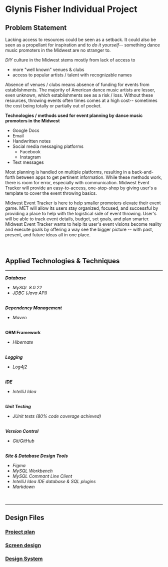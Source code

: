 # Glynis Fisher Individual Project

## **Problem Statement**
Lacking access to resources could be seen as a setback. It could also be seen as a propellant for inspiration and to 
_do it yourself_-- something dance music promoters in the Midwest are no stranger to. 

_DIY_ culture in the Midwest stems mostly from lack of access to
- more "well known" venues & clubs
- access to popular artists / talent with recognizable names

Absence of venues / clubs means absence of funding for events from establishments. The majority of American dance music artists
are lesser, even unknown, which establishments see as a risk / loss. Without these resources, throwing events often 
times comes at a high cost-- sometimes the cost being totally or partially out of pocket.

**Technologies / methods used for event planning by dance music promoters in the Midwest**
- Google Docs
- Email
- Handwritten notes
- Social media messaging platforms
  - Facebook
  - Instagram
- Text messages

Most planning is handled on multiple platforms, resulting in a back-and-forth between apps to get pertinent information.
While these methods work, there is room for error, especially with communication. Midwest Event Tracker will provide 
an easy-to-access, one-stop-shop by giving user's a template to cover the event throwing basics.
  
Midwest Event Tracker is here to help smaller promoters elevate their event game. MET will allow its users stay 
organized, focused, and successful by providing a place to help with the logistical side of event throwing. 
User's will be able to track event details, budget, set goals, and plan smarter. 
Midwest Event Tracker wants to help its user's event visions become reality and execute goals by 
offering a way see the bigger picture -- with past, present, and future ideas all in one place.
<br><br><br>

## **Applied Technologies & Techniques**

---

***Database***
- *MySQL 8.0.22*
- *JDBC (Java API)*

\
***Dependency Management***
- *Maven*

\
**ORM Framework**
- *Hibernate*

\
***Logging***
- *Log4j2*

\
***IDE***
- *IntelliJ Idea*

\
***Unit Testing***
- *JUnit tests (80% code coverage achieved)*

\
***Version Control***
- *Git/GitHub*


\
***Site & Database Design Tools***
- *Figma*
- *MySQL Workbench*
- *MySQL Commant Line Client*
- *IntelliJ Idea IDE database & SQL plugins*
- *Markdown*
<br><br><br>
___
## **Design Files**
### [Project plan](/ProjectPlan.md)
### [Screen design](/ScreenDesign.md)
### [Design System](/DesignSystem.md)